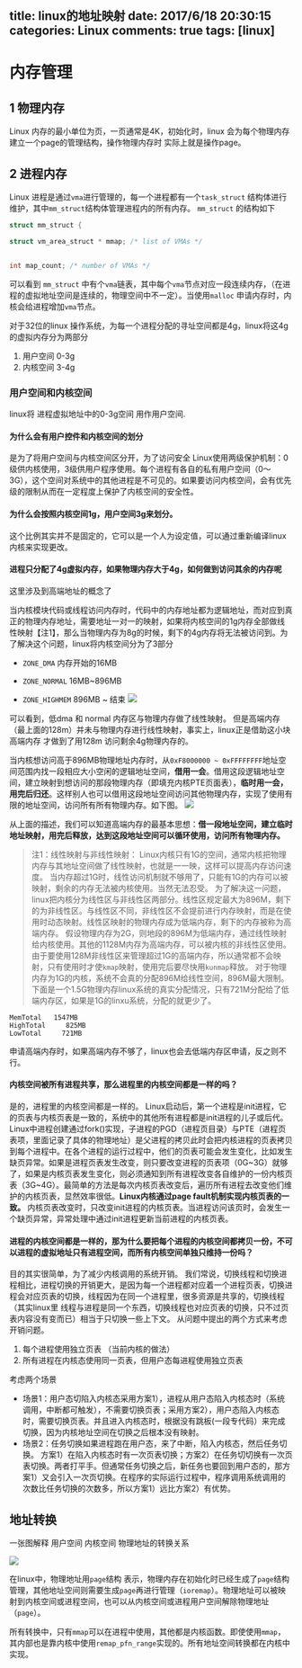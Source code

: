 title: linux的地址映射
date: 2017/6/18 20:30:15
categories: Linux
comments: true
tags: [linux]
---

# 内存管理
## 1 物理内存
Linux 内存的最小单位为页，一页通常是4K，初始化时，linux 会为每个物理内存建立一个page的管理结构，操作物理内存时 实际上就是操作page。
## 2 进程内存
Linux 进程是通过`vma`进行管理的，每一个进程都有一个`task_struct` 结构体进行维护，其中`mm_struct`结构体管理进程内的所有内存。
`mm_struct` 的结构如下

```c
struct mm_struct {

struct vm_area_struct * mmap; /* list of VMAs */


int map_count; /* number of VMAs */
```
可以看到 `mm_struct` 中有个`vma`链表，其中每个`vma`节点对应一段连续内存，（在进程的虚拟地址空间是连续的，物理空间中不一定）。当使用`malloc` 申请内存时，内核会给进程增加`vma`节点。

对于32位的linux 操作系统，为每一个进程分配的寻址空间都是4g，linux将这4g的虚拟内存分为两部分

1. 用户空间 0-3g
2. 内核空间 3-4g

### 用户空间和内核空间
linux将 进程虚拟地址中的0-3g空间 用作用户空间.
#### 为什么会有用户控件和内核空间的划分
是为了将用户空间与内核空间区分开，为了访问安全
Linux使用两级保护机制：0级供内核使用，3级供用户程序使用。每个进程有各自的私有用户空间（0～3G），这个空间对系统中的其他进程是不可见的。如果要访问内核空间，会有优先级的限制从而在一定程度上保护了内核空间的安全性。
#### 为什么会按照内核空间1g，用户空间3g来划分。
这个比例其实并不是固定的，它可以是一个人为设定值，可以通过重新编译linux内核来实现更改。
#### 进程只分配了4g虚拟内存，如果物理内存大于4g，如何做到访问其余的内存呢
这里涉及到高端地址的概念了

当内核模块代码或线程访问内存时，代码中的内存地址都为逻辑地址，而对应到真正的物理内存地址，需要地址一对一的映射，如果将内核空间的1g内存全部做线性映射【注1】，那么当物理内存为8g的时候，剩下的4g内存将无法被访问到。为了解决这个问题，linux将内核空间分为了3部分
    
* `ZONE_DMA`        内存开始的16MB

* `ZONE_NORMAL`       16MB~896MB

* `ZONE_HIGHMEM`       896MB ~ 结束
![](/media/15297335067219.jpg)

可以看到，低dma 和 normal  内存区与物理内存做了线性映射。
但是高端内存（最上面的128m）并未与物理内存进行线性映射，事实上，linux正是借助这小块高端内存 才做到了用128m 访问剩余4g物理内存的。


当内核想访问高于896MB物理地址内存时，从`0xF8000000 ~ 0xFFFFFFFF`地址空间范围内找一段相应大小空闲的逻辑地址空间，**借用一会**。借用这段逻辑地址空间，建立映射到想访问的那段物理内存（即填充内核PTE页面表），**临时用一会，用完后归还**。这样别人也可以借用这段地址空间访问其他物理内存，实现了使用有限的地址空间，访问所有所有物理内存。如下图。
![](/media/15297337063815.jpg)

从上面的描述，我们可以知道高端内存的最基本思想：**借一段地址空间，建立临时地址映射，用完后释放，达到这段地址空间可以循环使用，访问所有物理内存。**

> 注1：线性映射与非线性映射：
Linux内核只有1G的空间，通常内核把物理内存与其地址空间做了线性映射，也就是一一映，这样可以提高内存访问速度。
当内存超过1G时，线性访问机制就不够用了，只能有1G的内存可以被映射，剩余的内存无法被内核使用。当然无法忍受。
为了解决这一问题，linux把内核分为线性区与非线性区两部分。线性区规定最大为896M，剩下的为非线性区。与线性区不同，非线性区不会提前进行内存映射，而是在使用时动态映射。线性区映射的物理内存成为低端内存，剩下的内存被称为高端内存。
假设物理内存为2G，则地段的896M为低端内存，通过线性映射给内核使用。其他的1128M内存为高端内存，可以被内核的非线性区使用。由于要使用128M非线性区来管理超过1G的高端内存，所以通常都不会映射，只有使用时才使`kmap`映射，使用完后要尽快用`kunmap`释放。
对于物理内存为1G的内核，系统不会真的分配896M给线性空间，896M最大限制。下面是一个1.5G物理内存linux系统的真实分配情况，只有721M分配给了低端内存区，如果是1G的linxu系统，分配的就更少了。

```
MemTotal   1547MB
HighTotal     825MB
LowTotal     721MB
```
申请高端内存时，如果高端内存不够了，linux也会去低端内存区申请，反之则不行。

#### 内核空间被所有进程共享，那么进程里的内核空间都是一样的吗？
是的，进程里的内核空间都是一样的。
Linux启动后，第一个进程是init进程，它的页表与内核页表是一致的，系统中的其他所有进程都是init进程的儿子或后代。Linux中进程创建通过fork()实现，子进程的PGD（进程页目录）与PTE（进程页表项，里面记录了具体的物理地址）是父进程的拷贝此时会把内核进程的页表拷贝到每个进程中。在各个进程的运行过程中，他们的页表可能会发生变化，比如发生缺页异常。如果是进程页表发生改变，则只要改变进程的页表项（0G~3G）就够了，如果是内核页表发生变化，则必须通知到所有进程改变各自维护的一份内核页表（3G~4G）。最简单的方法是每次内核页表改变后，遍历所有进程去改变他们维护的内核页表，显然效率很低。**Linux内核通过page fault机制实现内核页表的一致。**
内核页表改变时，只改变init进程的内核页表。当进程访问该页时，会发生一个缺页异常，异常处理中通过init进程更新当前进程的内核页表。
#### 进程的内核空间都是一样的，那为什么要把每个进程的内核空间都拷贝一份，不可以进程的虚拟地址只有进程空间，而所有内核空间单独只维持一份吗？

目的其实很简单，为了减少内核调用的系统开销。
我们常说，切换线程和切换进程相比，进程切换的开销更大，是因为每一个进程都对应着一个进程页表，切换进程会对应页表的切换，线程因为在同一个进程里，很多资源是共享的，切换线程（其实linux里 线程与进程是同一个东西，切换线程也对应页表的切换，只不过页表内容没有变而已）相当于只切换一些上下文。
从问题中提出的两个方式来考虑开销问题。

1. 每个进程使用独立页表 （当前内核的做法）
2. 所有进程在内核态使用同一页表，但用户态每进程使用独立页表

考虑两个场景

* 场景1：用户态切陷入内核态采用方案1），进程从用户态陷入内核态时（系统调用，中断都可触发），不需要切换页表；采用方案2），用户态陷入内核态时，需要切换页表。并且进入内核态时，根据没有跳板(一段专代码）来完成切换，因为内核地址空间在切换之后根本没有映射。
* 场景2：任务切换如果进程跑在用户态，来了中断，陷入内核态，然后任务切换。 方案1）在陷入内核态时有一次页表切换；方案2）在任务切切换有一次页表切换。两者打平手。但通常任务切换之后，新任务也要回到用户态的，那方案1）又会引入一次页切换。在程序的实际运行过程中，程序调用系统调用的次数比任务切换的次数多，所以方案1）远比方案2）有优势。


## 地址转换
一张图解释 用户空间 内核空间  物理地址的转换关系

![](/media/15297354836739.jpg)

在linux中，物理地址用`page`结构 表示，物理内存在初始化时已经生成了`page`结构管理，其他地址空间则需要生成`page`再进行管理（`ioremap`）。物理地址可以被映射到内核空间或进程空间，也可以从内核空间或进程用户空间解除物理地址（`page`）。

所有转换中，只有`mmap`可以在进程中使用，其他都是内核函数。即使使用`mmap`，其内部也是靠内核中使用`remap_pfn_range`实现的。所有地址空间转换都在内核中实现。


